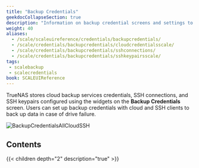 ```yaml
---
title: "Backup Credentials"
geekdocCollapseSection: true
description: "Information on backup credential screens and settings to integrate TrueNAS SCALE with cloud storage providers by setting up SSH connections and keypairs."
weight: 40
aliases:
  - /scale/scaleuireference/credentials/backupcredentials/
  - /scale/credentials/backupcredentials/cloudcredentialsscale/
  - /scale/credentials/backupcredentials/sshconnections/
  - /scale/credentials/backupcredentials/sshkeypairsscale/
tags:
 - scalebackup
 - scalecredentials
book: SCALEUIReference
---
```


TrueNAS stores cloud backup services credentials, SSH connections, and SSH keypairs configured using the widgets on the **Backup Credentials** screen. 
Users can set up backup credentials with cloud and SSH clients to back up data in case of drive failure. 

![BackupCredentialsAllCloudSSH](/images/SCALE/Credentials/BackupCredentialsAllCloudSSH.png "Backup Credentials Screen")

## Contents

{{< children depth="2" description="true" >}}
